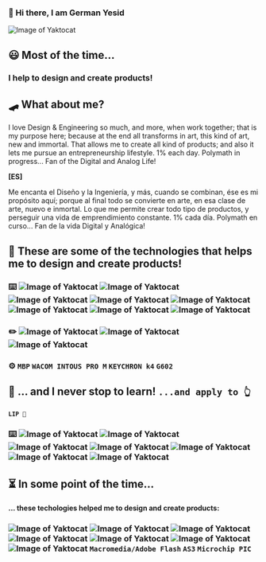 ### 👋 Hi there, I am German Yesid 

![Image of Yaktocat](https://media-exp1.licdn.com/dms/image/C5616AQF8Hqb4Ob0K2Q/profile-displaybackgroundimage-shrink_350_1400/0/1517014569061?e=1640217600&v=beta&t=0YQbZ4Wi145PUqgrFIBgg4aIJb2IsGM2MofEFF3M2Jg)

## 😃 Most of the time...

### I help to design and create products!


## 🛹 What about me?

I love Design & Engineering so much, and more, when work together; that is my purpose here; because at the end all transforms in art, this kind of art, new and immortal. That allows me to create all kind of products; and also it lets me pursue an entrepreneurship lifestyle. 1% each day. Polymath in progress... Fan of the Digital and Analog Life!

**[ES]**

Me encanta el Diseño y la Ingeniería, y más, cuando se combinan, ése es mi propósito aquí; porque al final todo se convierte en arte, en esa clase de arte, nuevo e inmortal. Lo que me permite crear todo tipo de productos, y perseguir una vida de emprendimiento constante. 1% cada día. Polymath en curso... Fan de la vida Digital y Analógica!

## 🧰 These are some of the technologies that helps me to design and create products!

### ⌨️ ![Image of Yaktocat](https://img.shields.io/badge/HTML5-E34F26?style=for-the-badge&logo=html5&logoColor=white) ![Image of Yaktocat](https://img.shields.io/badge/CSS3-1572B6?style=for-the-badge&logo=css3&logoColor=white) ![Image of Yaktocat](https://img.shields.io/badge/JavaScript-323330?style=for-the-badge&logo=javascript&logoColor=F7DF1E) ![Image of Yaktocat](https://img.shields.io/badge/Node.js-339933?style=for-the-badge&logo=nodedotjs&logoColor=white) ![Image of Yaktocat](https://img.shields.io/badge/Vue.js-35495E?style=for-the-badge&logo=vuedotjs&logoColor=4FC08D) ![Image of Yaktocat](https://img.shields.io/badge/Vuetify-1867C0?style=for-the-badge&logo=vuetify&logoColor=white) ![Image of Yaktocat](https://img.shields.io/badge/Git-F05032?style=for-the-badge&logo=git&logoColor=white) ![Image of Yaktocat](https://img.shields.io/badge/firebase-ffca28?style=for-the-badge&logo=firebase&logoColor=black)


### ✏️ ![Image of Yaktocat](https://img.shields.io/badge/Sketch-FFB387?style=for-the-badge&logo=sketch&logoColor=black) ![Image of Yaktocat](https://img.shields.io/badge/Adobe%20XD-470137?style=for-the-badge&logo=Adobe%20XD&logoColor=#FF61F6) ![Image of Yaktocat](https://img.shields.io/badge/blender-%23F5792A.svg?style=for-the-badge&logo=blender&logoColor=white)

### ⚙️ `MBP` `WACOM INTOUS PRO M` `KEYCHRON k4` `G602`

## 📖 ... and I never stop to learn!   `...and apply to 👆`
#### `LIP 🚀`
### ⌨️ ![Image of Yaktocat](https://img.shields.io/badge/TypeScript-007ACC?style=for-the-badge&logo=typescript&logoColor=white) ![Image of Yaktocat](https://img.shields.io/badge/React-20232A?style=for-the-badge&logo=react&logoColor=61DAFB) ![Image of Yaktocat](https://img.shields.io/badge/nuxt.js-00C58E?style=for-the-badge&logo=nuxtdotjs&logoColor=white) ![Image of Yaktocat](https://img.shields.io/badge/Python-FFD43B?style=for-the-badge&logo=python&logoColor=darkgreen) ![Image of Yaktocat](https://img.shields.io/badge/Jest-C21325?style=for-the-badge&logo=jest&logoColor=white) ![Image of Yaktocat](https://img.shields.io/badge/Docker-2CA5E0?style=for-the-badge&logo=docker&logoColor=white) ![Image of Yaktocat](https://img.shields.io/badge/kubernetes-326ce5.svg?&style=for-the-badge&logo=kubernetes&logoColor=white)

## ⏳ In some point of the time...
#### ... these techologies helped me to design and create products:

### ![Image of Yaktocat](https://img.shields.io/badge/Adobe%20Illustrator-FF9A00?style=for-the-badge&logo=adobe%20illustrator&logoColor=white) ![Image of Yaktocat](https://img.shields.io/badge/C-00599C?style=for-the-badge&logo=c&logoColor=white) ![Image of Yaktocat](https://img.shields.io/badge/C%2B%2B-00599C?style=for-the-badge&logo=c%2B%2B&logoColor=white) ![Image of Yaktocat](https://img.shields.io/badge/MongoDB-white?style=for-the-badge&logo=mongodb&logoColor=4EA94B) ![Image of Yaktocat](https://img.shields.io/badge/Pug-E3C29B?style=for-the-badge&logo=pug&logoColor=black) ![Image of Yaktocat](https://img.shields.io/badge/PHP-777BB4?style=for-the-badge&logo=php&logoColor=white) ![Image of Yaktocat](https://img.shields.io/badge/MySQL-00000F?style=for-the-badge&logo=mysql&logoColor=white) `Macromedia/Adobe Flash` `AS3` `Microchip PIC`


<!--
**ysk8/ysk8** is a ✨ _special_ ✨ repository because its `README.md` (this file) appears on your GitHub profile.

Here are some ideas to get you started:

- 🔭 I’m currently working on ...
- 🌱 I’m currently learning ...
- 👯 I’m looking to collaborate on ...
- 🤔 I’m looking for help with ...
- 💬 Ask me about ...
- 📫 How to reach me: ...
- 😄 Pronouns: ...
- ⚡ Fun fact: ...
-->

